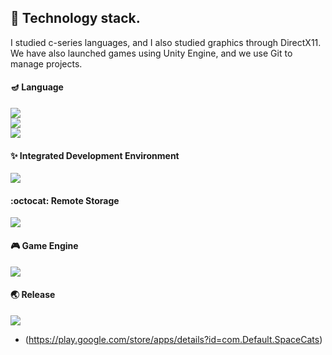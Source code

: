 ## :bear: Technology stack.
I studied c-series languages, and I also studied graphics through DirectX11. \
We have also launched games using Unity Engine, and we use Git to manage projects.

#### :diya_lamp: Language
<img src="https://img.shields.io/badge/c-000000?style=flat-square&logo=c&logoColor=white"/></a> \
<img src="https://img.shields.io/badge/c++-000000?style=flat-square&logo=c%2B%2B&logoColor=white"/></a> \
<img src="https://img.shields.io/badge/c Sharp-000000?style=flat-square&logo=c Sharp&logoColor=white"/></a> 

#### :sparkles: Integrated Development Environment
<img src="https://img.shields.io/badge/visual studio-000000?style=flat-square&logo=visual studio&logoColor=white"/></a>

#### :octocat: Remote Storage
<img src="https://img.shields.io/badge/github-000000?style=flat-square&logo=github&logoColor=white"/></a>

#### :video_game: Game Engine
<img src="https://img.shields.io/badge/unity-000000?style=flat-square&logo=unity&logoColor=white"/></a> 

#### :earth_asia: Release
<img src="https://img.shields.io/badge/Google Play-000000?style=flat-square&logo=Google Play&logoColor=white"/></a>
- (https://play.google.com/store/apps/details?id=com.Default.SpaceCats) 
